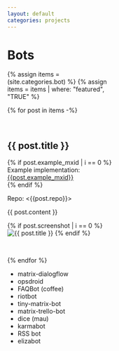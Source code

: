 ```yaml
---
layout: default
categories: projects
---
```

<script>
jQuery(document).ready(function () {
    jQuery('#document img').parent().addClass('imagep');
});
</script>
<style>
table {
    width: 100%
}
h2 {
    padding-top: 30px;
}
h3 {
    padding-top: 15px;
}
p {
    width: 50%
}
.imagep {
    float: right;
    margin: -157px;
}
#document img {
    float: right;
}
</style>

# Bots

{% assign items = (site.categories.bot) %}
{% assign items = items | where: "featured", "TRUE"  %}

{% for post in items -%}

## {{ post.title }}

{% if post.example_mxid | i == 0 %}
Example implementation: [{{post.example_mxid}}](https://matrix.to/#/{{post.example_mxid}})  
{% endif %}

Repo: <{{post.repo}}>

{{ post.content }}

{% if post.screenshot | i == 0 %}
![{{ post.title }}]({{post.screenshot}})
{% endif %}

<br clear='all' />

{% endfor %}

* matrix-dialogflow
* opsdroid
* FAQBot (coffee)
* riotbot
* tiny-matrix-bot
* matrix-trello-bot
* dice (mau)
* karmabot
* RSS bot
* elizabot
